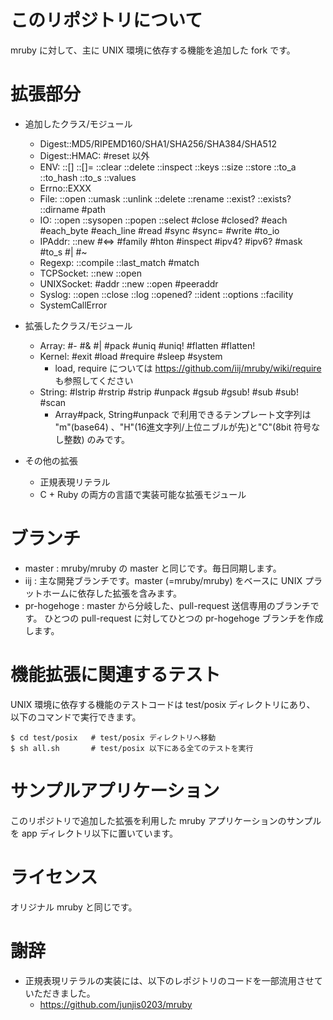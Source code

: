 # このリポジトリについて

mruby に対して、主に UNIX 環境に依存する機能を追加した fork です。


# 拡張部分

 * 追加したクラス/モジュール
   * Digest::MD5/RIPEMD160/SHA1/SHA256/SHA384/SHA512
   * Digest::HMAC: #reset 以外
   * ENV: ::[] ::[]= ::clear ::delete ::inspect ::keys ::size ::store
          ::to\_a ::to\_hash ::to\_s ::values
   * Errno::EXXX
   * File: ::open ::umask ::unlink ::delete ::rename ::exist? ::exists?
           ::dirname #path
   * IO: ::open ::sysopen ::popen ::select
         #close #closed? #each #each_byte #each_line #read #sync #sync=
         #write #to_io
   * IPAddr: ::new #<=> #family #hton #inspect #ipv4? #ipv6? #mask #to\_s #| #~
   * Regexp: ::compile ::last\_match #match
   * TCPSocket: ::new ::open
   * UNIXSocket: #addr ::new ::open #peeraddr
   * Syslog: ::open ::close ::log ::opened? ::ident ::options ::facility
   * SystemCallError

 * 拡張したクラス/モジュール
   * Array: #- #& #| #pack #uniq #uniq! #flatten #flatten!
   * Kernel: #exit #load #require #sleep #system
     * load, require については https://github.com/iij/mruby/wiki/require も参照してください
   * String: #lstrip #rstrip #strip #unpack #gsub #gsub! #sub #sub! #scan
     * Array#pack, String#unpack で利用できるテンプレート文字列は "m"(base64) 、"H"(16進文字列/上位ニブルが先)と"C"(8bit 符号なし整数) のみです。

 * その他の拡張
   * 正規表現リテラル
   * C + Ruby の両方の言語で実装可能な拡張モジュール

# ブランチ

 * master : mruby/mruby の master と同じです。毎日同期します。
 * iij : 主な開発ブランチです。master (=mruby/mruby) をベースに
   UNIX プラットホームに依存した拡張を含みます。
 * pr-hogehoge : master から分岐した、pull-request 送信専用のブランチです。
   ひとつの pull-request に対してひとつの pr-hogehoge ブランチを作成します。

# 機能拡張に関連するテスト

UNIX 環境に依存する機能のテストコードは test/posix ディレクトリにあり、
以下のコマンドで実行できます。

```
$ cd test/posix   # test/posix ディレクトリへ移動
$ sh all.sh       # test/posix 以下にある全てのテストを実行
```

# サンプルアプリケーション

このリポジトリで追加した拡張を利用した mruby アプリケーションのサンプルを
app ディレクトリ以下に置いています。

# ライセンス

オリジナル mruby と同じです。

# 謝辞
 * 正規表現リテラルの実装には、以下のレポジトリのコードを一部流用させていただきました。
    * https://github.com/junjis0203/mruby
